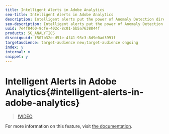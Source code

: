```yaml
---
title: Intelligent Alerts in Adobe Analytics
seo-title: Intelligent Alerts in Adobe Analytics
description: Intelligent alerts put the power of Anomaly Detection directly in your inbox or on your phone. Being immediately aware of significant changes in your key metrics and segments means no missed opportunities.
seo-description: Intelligent alerts put the power of Anomaly Detection directly in your inbox or on your phone. Being immediately aware of significant changes in your key metrics and segments means no missed opportunities.
uuid: 7e4f8460-9cfe-402c-8c01-bb5a7638844f
products: SG_ANALYTICS
discoiquuid: f507b32e-d51e-4f41-93c3-8d9e0ad3991f
targetaudience: target-audience new;target-audience ongoing
index: y
internal: n
snippet: y
---
```


# Intelligent Alerts in Adobe Analytics{#intelligent-alerts-in-adobe-analytics}

>[!VIDEO](https://video.tv.adobe.com/v/25446/?quality=12)

For more information on this feature, visit [the documentation](https://marketing.adobe.com/resources/help/en_US/analytics/analysis-workspace/intellligent_alerts.html).
